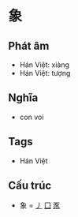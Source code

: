 # 象

## Phát âm
* Hán Việt: xiàng
* Hán Việt: tượng

## Nghĩa
* con voi

## Tags
* Hán Việt

## Cấu trúc
* 象 = [丿](丿.md) [囗](囗.md) [豕](豕.md)

<script>window.HANZI_FIELD='象';</script>